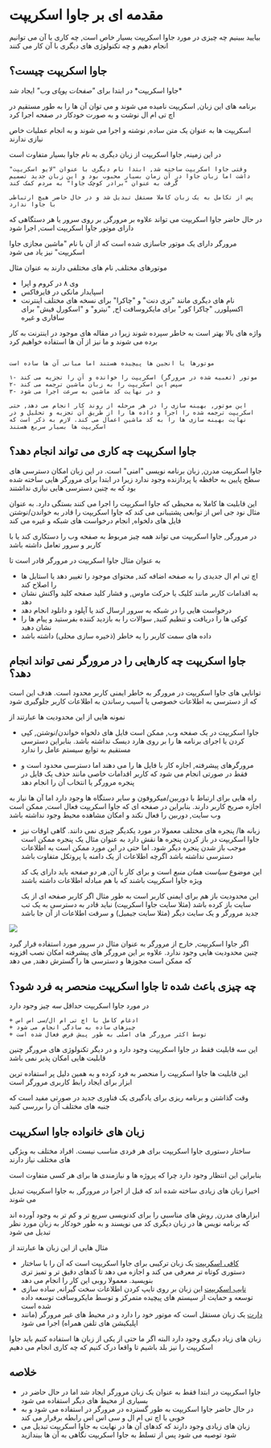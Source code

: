 # مقدمه ای بر جاوا اسکریپت

بیایید ببینیم چه چیزی در مورد جاوا اسکریپت بسیار خاص است, چه کاری با آن می توانیم انجام دهیم و چه تکنولوژی های دیگری با آن کار می کنند

## جاوا اسکریپت چیست؟

جاوا اسکریپت* در ابتدا برای *"صفحات پویای وب"* ایجاد شد*

برنامه های این زبان, اسکریپت نامیده می شوند و می توان آن ها را به طور مستقیم در اچ تی ام ال نوشت و به صورت خودکار در صفحه اجرا کرد

اسکریپت ها به عنوان یک متن ساده, نوشته و اجرا می شوند و به انجام عملیات خاص نیازی ندارند

در این زمینه, جاوا اسکریپت از زبان دیگری به نام جاوا بسیار متفاوت است

```smart header="چرا <u>جاوا</u>اسکریپت؟"
وقتی جاوا اسکریپت ساخته شد, ابتدا نام دیگری با عنوان "لایو اسکریپت" داشت اما زبان جاوا در آن زمان بسیار محبوب بود و این زبان جدید تصمیم گرفت به عنوان "برادر کوچک جاوا" به مردم کمک کند 

پس از تکامل به یک زبان کاملا مستقل تبدیل شد و در حال حاضر هیچ ارتباطی با جاوا ندارد
```

در حال حاضر جاوا اسکریپت می تواند علاوه بر مرورگر, بر روی سرور یا هر دستگاهی که دارای موتور جاوا اسکریپت است, اجرا شود

مرورگر دارای یک موتور جاسازی شده است که از آن با نام "ماشین مجازی جاوا اسکریپت" نیز یاد می شود

موتورهای مختلف, نام های مختلفی دارند به عنوان مثال

- وی ۸ در کروم و اپرا
- اسپایدار مانکی در فایرفاکس
- نام های دیگری مانند "تری دنت" و "چاکرا" برای نسخه های مختلف اینترنت اکسپلورر, "چاکرا کور" برای مایکروسافت اج, "نیترو" و "اسکورل فیش" برای سافاری و غیره

واژه های بالا بهتر است به خاطر سپرده شوند زیرا در مقاله های موجود در اینترنت به کار برده می شوند و ما نیز از آن ها استفاده خواهیم کرد 

```smart header="موتورها چگونه کار می کنند؟"

موتورها یا انجین ها پیچیده هستند اما مبانی آن ها ساده است

۱- موتور (تعبیه شده در مرورگر) اسکریپت را خوانده و آن را تجزیه می کند
۲- سپس این اسکریپت را به زبان ماشین ترجمه می کند
۳- و در نهایت کد ماشین به سرعت اجرا می شود

این موتور, بهینه سازی را در هر مرحله از روند کار انجام می دهد, حتی اسکریپت ترجمه شده را اجرا و داده ها را از طریق آن تجزیه و تحلیل و در نهایت بهینه سازی ها را به کد ماشین اعمال می کند. لازم به ذکر است که اسکریپت ها بسیار سریع هستند
```

## جاوا اسکریپت چه کاری می تواند انجام دهد؟

جاوا اسکریپت مدرن, زبان برنامه نویسی "امنی" است. در این زبان امکان دسترسی های سطح پایین به حافظه یا پردازنده وجود ندارد زیرا در ابتدا برای مرورگر هایی ساخته شده بود که به چنین دسترسی هایی نیازی نداشتند

این قابلیت ها کاملا به محیطی که جاوا اسکریپت را اجرا می کنند بستگی دارد. به عنوان مثال نود جی اس از توابعی پشتیبانی می کند که جاوا اسکریپت را قادر به خواندن/نوشتن فایل های دلخواه, انجام درخواست های شبکه و غیره می کند

در مرورگر, جاوا اسکریپت می تواند همه چیز مربوط به صفحه وب را دستکاری کند یا با کاربر و سرور تعامل داشته باشد

به عنوان مثال جاوا اسکریپت در مرورگر قادر است تا

- اچ تی ام ال جدیدی را به صفحه اضافه کند, محتوای موجود را تغییر دهد یا استایل ها را اصلاح کند
- به اقدامات کاربر مانند کلیک یا حرکت ماوس, و فشار کلید صفحه کلید واکنش نشان دهد
- درخواست هایی را در شبکه به سرور ارسال کند یا آپلود و دانلود انجام دهد
- کوکی ها را دریافت و تنظیم کنید, سوالات را به بازدید کننده بفرستید و پیام ها را نشان دهید
- داده های سمت کاربر را یه خاطر (ذخیره سازی محلی) داشته باشد

## جاوا اسکریپت چه کارهایی را در مرورگر نمی تواند انجام دهد؟

توانایی های جاوا اسکریپت در مرورگر به خاطر ایمنی کاربر محدود است. هدف این است که از دسترسی به اطلاعات خصوصی یا آسیب رساندن به اطلاعات کاربر جلوگیری شود

نمونه هایی از این محدودیت ها عبارتند از

- جاوا اسکریپت در یک صفحه وب, ممکن است فایل های دلخواه خواندن/نوشتن, کپی کردن یا اجرای برنامه ها را بر روی هارد دیسک نداشته باشد. بنابراین دسترسی مستقیم به توابع سیستم عامل را ندارد

- مرورگرهای پیشرفته, اجازه کار با فایل ها را می دهند اما دسترسی محدود است و فقط در صورتی انجام می شود که کاربر اقدامات خاصی مانند حذف یک فایل در پنجره مرورگر یا انتخاب آن را انجام دهد

راه هایی برای ارتباط با دوربین/میکروفون و سایر دستگاه ها وجود دارد اما آن ها نیاز به اجازه صریح کاربر دارند. بنابراین در صفحه ای که جاوا اسکریپت فعال است, ممکن است وب سایت, دوربین را فعال نکند و امکان مشاهده محیط وجود نداشته باشد
- زبانه ها/ پنجره های مختلف معمولا در مورد یکدیگر چیزی نمی دانند. گاهی اوقات نیز جاوا اسکریپت در باز کردن پنجره ها نقش دارد به عنوان مثال یک پنجره ممکن است موجب باز شدن پنجره دیگر شود. اما حتی در این مورد ممکن است به اطلاعات دسترسی نداشته باشد اگرچه اطلاعات از یک دامنه یا پروتکل متفاوت باشد

    این موضوع *سیاست همان منبع* است و برای کار با آن, *هر دو صفحه* باید دارای یک کد ویژه جاوا اسکریپت باشند که با هم مبادله اطلاعات داشته باشند

    این محدودیت باز هم برای ایمنی کاربر است به طور مثال اگر کاربر صفحه ای از یک سایت باز کرده باشد (مثلا سایت جاوا اسکریپت) نباید قادر به دسترسی به یک تب جدید مرورگر و یک سایت دیگر (مثلا سایت جیمیل) و سرقت اطلاعات از آن جا باشد

![](limitations.png)

اگر جاوا اسکریپت, خارج از مرورگر به عنوان مثال در سرور مورد استفاده قرار گیرد چنین محدودیت هایی وجود ندارد. علاوه بر این مرورگر های پیشرفته امکان نصب افزونه که ممکن است مجوزها و دسترسی ها را گسترش دهند, می دهد 

## چه چیزی باعث شده تا جاوا اسکریپت منحصر به فرد شود؟

در مورد جاوا اسکریپت حداقل *سه* چیز وجود دارد

```compare
+ ادغام کامل با اچ تی ام ال/سی اس اس
+ چیزهای ساده به سادگی انجام می شود
+ توسط اکثر مرورگر های اصلی به طور پیش فرض فعال شده است
```

این سه قابلیت فقط در جاوا اسکریپت وجود دارد و در دیگر تکنولوژی های مرورگر چنین قابلیت هایی امکان پذیر نمی باشد

این قابلیت ها جاوا اسکریپت را منحصر به فرد کرده و به همین دلیل پر استفاده ترین ابزار برای ایجاد رابط کاربری مرورگر است

وقت گذاشتن و برنامه ریزی برای یادگیری یک فناوری جدید در صورتی مفید است که جنبه های مختلف آن را بررسی کنید


## زبان های خانواده جاوا اسکریپت

ساختار دستوری جاوا اسکریپت برای هر فردی مناسب نیست. افراد مختلف به ویژگی های مختلف نیاز دارند

بنابراین این انتظار وجود دارد چرا که پروژه ها و نیازمندی ها برای هر کسی متفاوت است

اخیرا زبان های زیادی ساخته شده اند که قبل از اجرا در مرورگر, به جاوا اسکریپت تبدیل می شوند

ابزارهای مدرن, روش های مناسبی را برای کدنویسی سریع تر و کم تر به وجود آورده اند که برنامه نویس ها در زبان دیگری کد می نویسند و به طور خودکار به زبان مورد نظر تبدیل می شود 

مثال هایی از این زبان ها عبارتند از

- [کافی اسکریپت](http://coffeescript.org/) یک زبان ترکیبی برای جاوا اسکریپت است که آن را با ساختار دستوری کوتاه تر معرفی می کند و اجازه می دهد تا کدهای دقیق تر و تمیز تری بنویسید. معمولا روبی این کار را انجام می دهد
- [تایپ اسکریپت](http://www.typescriptlang.org/) این زبان بر روی تایپ کردن اطلاعات سخت گیرانه, ساده سازی توسعه و حمایت از سیستم های پیچیده متمرکز و توسط مایکروسافت توسعه داده شده است
- [دارت](https://www.dartlang.org/) یک زبان مستقل است که موتور خود را دارد و در محیط های غیر مرورگر (مانند اپلیکیشن های تلفن همراه) اجرا می شود

زبان های زیاد دیگری وجود دارد البته اگر ما حتی از یکی از زبان ها استفاده کنیم باید جاوا اسکریپت را نیز بلد باشیم تا واقعا درک کنیم که چه کاری انجام می دهیم

## خلاصه

- جاوا اسکریپت در ابتدا فقط به عنوان یک زبان مرورگر ایجاد شد اما در حال حاضر در بسیاری از محیط های دیگر استفاده می شود
- در حال حاضر جاوا اسکریپت به طور گسترده در مرورگر در استفاده می شود و به خوبی با اچ تی ام ال و سی اس اس رابطه برقرار می کند
- زبان های زیادی وجود دارند که کدهای آن ها در نهایت به جاوا اسکریپت تبدیل می شود توصیه می شود پس از تسلط به جاوا اسکریپت نگاهی به آن ها بیندازید
